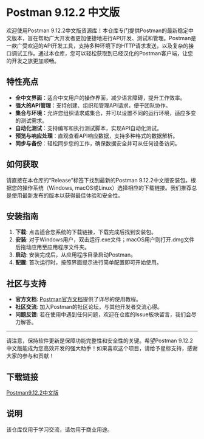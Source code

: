 # Postman 9.12.2 中文版

欢迎使用Postman 9.12.2中文版资源库！本仓库专门提供Postman的最新稳定中文版本，旨在帮助广大开发者更加便捷地进行API开发、测试和管理。Postman是一款广受欢迎的API开发工具，支持多种环境下的HTTP请求发送，以及复杂的接口调试工作。通过本仓库，您可以轻松获取到已经汉化的Postman客户端，让您的开发之旅更加顺畅。

## 特性亮点

- **全中文界面**：适合中文用户的操作界面，减少语言障碍，提升工作效率。
- **强大的API管理**：支持创建、组织和管理API请求，便于团队协作。
- **集合与环境**：允许您组织请求成集合，并可以设置不同的运行环境，适应多变的测试需求。
- **自动化测试**：支持编写和执行测试脚本，实现API自动化测试。
- **预览与响应处理**：直观查看API响应数据，支持多种格式的数据解析。
- **同步与备份**：轻松同步您的工作，确保数据安全并可从任何设备访问。

## 如何获取

请直接在本仓库的“Release”标签下找到最新的Postman 9.12.2中文版安装包。根据您的操作系统（Windows, macOS或Linux）选择相应的下载链接。我们推荐总是使用最新发布的版本以获得最佳体验和安全性。

## 安装指南

1. **下载**: 点击适合您系统的下载链接，下载完成后找到安装包。
2. **安装**: 对于Windows用户，双击运行.exe文件；macOS用户则打开.dmg文件后拖动应用至应用程序文件夹。
3. **启动**: 安装完成后，从应用程序目录启动Postman。
4. **配置**: 首次运行时，按照界面提示进行简单配置即可开始使用。

## 社区与支持

- **官方文档**: [Postman官方文档](https://learning.postman.com/docs/)提供了详尽的使用教程。
- **社区交流**: 加入Postman的社区论坛，与其他开发者交流心得。
- **问题反馈**: 若在使用中遇到任何问题，欢迎在仓库的Issue板块留言，我们会尽力解答。

---

请注意，保持软件更新是保障功能完整性和安全性的关键。希望Postman 9.12.2中文版能成为您高效开发的强大助手！如果喜欢这个项目，请给予星标支持，感谢大家的参与和贡献！

## 下载链接
[Postman9.12.2中文版](https://pan.quark.cn/s/442afb3c1999)

## 说明

该仓库仅用于学习交流，请勿用于商业用途。
